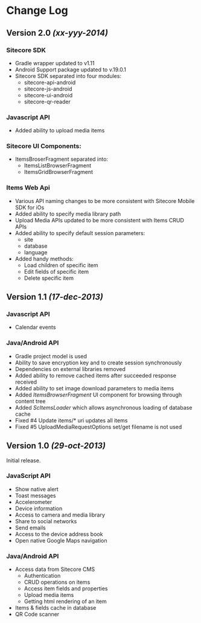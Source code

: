 Change Log
==========

## Version 2.0 *(xx-yyy-2014)*

### Sitecore SDK
 * Gradle wrapper updated to v1.11
 * Android Support package updated to v.19.0.1
 * Sitecore SDK separated into four modules:
	- sitecore-api-android
	- sitecore-js-android
	- sitecore-ui-android
	- sitecore-qr-reader
 
### Javascript API
 * Added ability to upload media items
 
### Sitecore UI Components:
 * ItemsBroserFragment separated into:
	- ItemsListBrowserFragment
	- ItemsGridBrowserFragment
 
### Items Web Api
 * Various API naming changes to be more consistent with Sitecore Mobile SDK for iOs
 * Added ability to specify media library path
 * Upload Media APIs updated to be more consistent with Items CRUD APIs
 * Added ability to specify default session parameters:
	- site
	- database
	- language
 * Added handy methods:
	- Load children of specific item
	- Edit fields of specific item
	- Delete specific item

## Version 1.1 *(17-dec-2013)*

### Javascript API
 * Calendar events

### Java/Android API
 * Gradle project model is used
 * Ability to save encryption key and to create session synchronously
 * Dependencies on external libraries removed
 * Added ability to remove cached items after succeeded response received
 * Added ability to set image download parameters to media items
 * Added *ItemsBrowserFragment* UI component for browsing through content tree
 * Added *ScItemsLoader* which allows asynchronous loading of database cache
 * Fixed #4 Update items/* uri updates all items
 * Fixed #5 UploadMediaRequestOptions set/get filename is not used

## Version 1.0 *(29-oct-2013)*
Initial release.

### JavaScript API
 * Show native alert
 * Toast messages
 * Accelerometer
 * Device information
 * Access to camera and media library
 * Share to social networks
 * Send emails
 * Access to the device address book
 * Open native Google Maps navigation

### Java/Android API
 * Access data from Sitecore CMS
   * Authentication
   * CRUD operations on items
   * Access item fields and properties
   * Upload media items
   * Getting html rendering of an item
 * Items & fields cache in database
 * QR Code scanner
